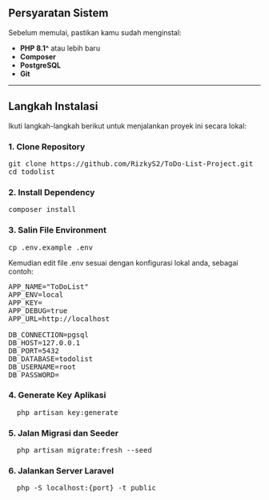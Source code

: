 ## Persyaratan Sistem

Sebelum memulai, pastikan kamu sudah menginstal:
- **PHP 8.1^** atau lebih baru  
- **Composer**  
- **PostgreSQL**  
- **Git**

---

## Langkah Instalasi

Ikuti langkah-langkah berikut untuk menjalankan proyek ini secara lokal:

### 1. Clone Repository

<pre>
git clone https://github.com/RizkyS2/ToDo-List-Project.git
cd todolist  
</pre>


### 2. Install Dependency

<pre>
composer install  
</pre>


### 3. Salin File Environment 

<pre>
cp .env.example .env  
</pre>

Kemudian edit file .env sesuai dengan konfigurasi lokal anda, sebagai contoh:

<pre>
APP_NAME="ToDoList"
APP_ENV=local
APP_KEY=
APP_DEBUG=true
APP_URL=http://localhost

DB_CONNECTION=pgsql
DB_HOST=127.0.0.1
DB_PORT=5432
DB_DATABASE=todolist
DB_USERNAME=root
DB_PASSWORD=
</pre>


### 4. Generate Key Aplikasi

<pre>
  php artisan key:generate
</pre>


### 5. Jalan Migrasi dan Seeder

<pre>
  php artisan migrate:fresh --seed
</pre>


### 6. Jalankan Server Laravel

<pre>
  php -S localhost:{port} -t public
</pre>
